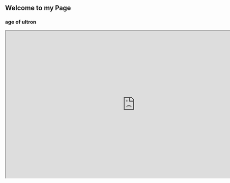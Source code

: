 ## Welcome to my Page




### age of ultron
<iframe src="https://drive.google.com/file/d/1vOUGJHSVbuGCBqCPWHK-Hhn-AeakQwt2/preview" width="840" height="480"></iframe>



